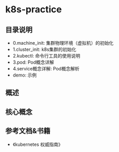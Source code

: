 # k8s-practice
<!-- TOC -->

## 目录说明

- 0.machine_init: 集群物理环境（虚拟机）的初始化
- 1.cluster_init: k8s集群的初始化
- 2.kubectl: 命令行工具的使用说明
- 3.pod: Pod概念详解
- 4.service概念详解: Pod概念解析
- demo: 示例

## 概述

## 核心概念

## 参考文档&书籍

- 《kubernetes 权威指南》